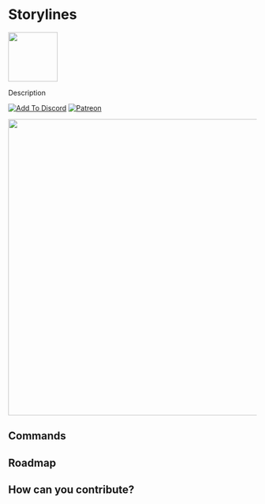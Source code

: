 # Storylines
<img src="" width="100"/>

Description

[![Add To Discord](https://img.shields.io/static/v1?label=Add&message=Topp.gg&color=blue&style=for-the-badge&logo=discord)](https://www.microsoft.com/store/apps/9PN77P9WJ3CX) 
[![Patreon](https://img.shields.io/static/v1?label=Patreon&message=Support&color=FF5F5C&style=for-the-badge&logo=patreon)](https://ko-fi.com/morning4coffe)

<img src="./GitHub/Screenshot1 (Small).png" width="600"/>

## **Commands**
## **Roadmap**
## **How can you contribute?**
